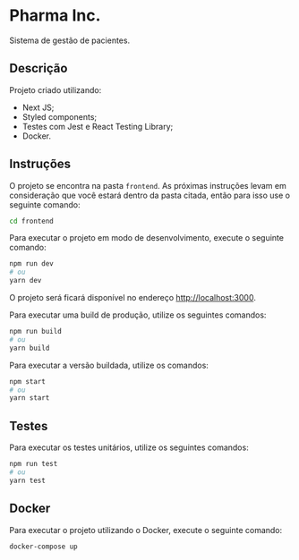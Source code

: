 # Pharma Inc.

Sistema de gestão de pacientes.

## Descrição

Projeto criado utilizando:

- Next JS;
- Styled components;
- Testes com Jest e React Testing Library;
- Docker.

## Instruções

O projeto se encontra na pasta `frontend`. As próximas instruções levam em consideração que você estará dentro da pasta citada, então para isso use o seguinte comando:

```bash
cd frontend
```

Para executar o projeto em modo de desenvolvimento, execute o seguinte comando:

```bash
npm run dev
# ou
yarn dev
```

O projeto será ficará disponível no endereço [http://localhost:3000](http://localhost:3000).

Para executar uma build de produção, utilize os seguintes comandos:

```bash
npm run build
# ou
yarn build
```

Para executar a versão buildada, utilize os comandos:

```bash
npm start
# ou
yarn start
```

## Testes

Para executar os testes unitários, utilize os seguintes comandos:

```bash
npm run test
# ou
yarn test
```

## Docker

Para executar o projeto utilizando o Docker, execute o seguinte comando:

```bash
docker-compose up
```
